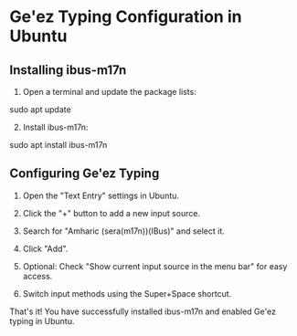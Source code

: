# Ge'ez Typing Configuration in Ubuntu

## Installing ibus-m17n

1. Open a terminal and update the package lists:

sudo apt update


2. Install ibus-m17n:

sudo apt install ibus-m17n


## Configuring Ge'ez Typing

1. Open the "Text Entry" settings in Ubuntu.

2. Click the "+" button to add a new input source.

3. Search for "Amharic (sera(m17n))(IBus)" and select it.

4. Click "Add".

5. Optional: Check "Show current input source in the menu bar" for easy access.

6. Switch input methods using the Super+Space shortcut.

That's it! You have successfully installed ibus-m17n and enabled Ge'ez typing in Ubuntu.
